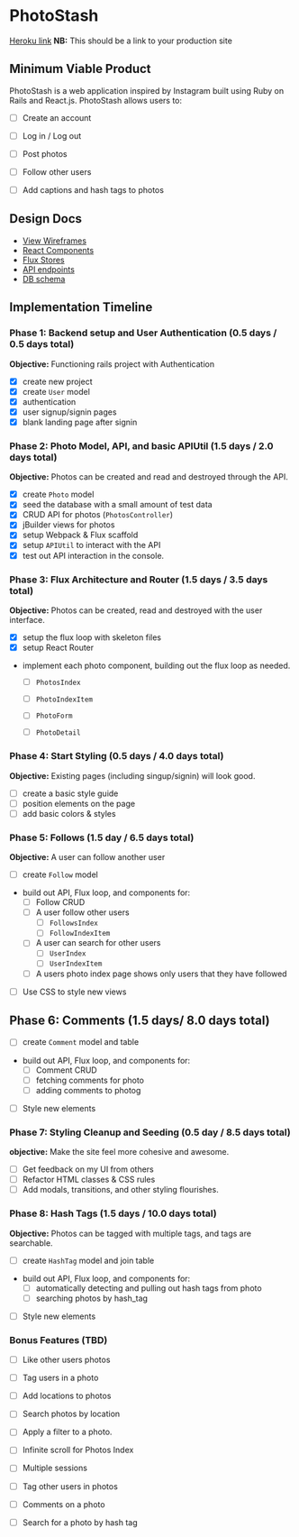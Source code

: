 # PhotoStash

[Heroku link][heroku] **NB:** This should be a link to your production site

[heroku]: http://www.herokuapp.com

## Minimum Viable Product

PhotoStash is a web application inspired by Instagram built using Ruby on Rails
and React.js. PhotoStash allows users to:

<!-- This is a Markdown checklist. Use it to keep track of your
progress. Put an x between the brackets for a checkmark: [x] -->

- [ ] Create an account
- [ ] Log in / Log out
- [ ] Post photos
- [ ] Follow other users
- [ ] Add captions and hash tags to photos


## Design Docs
* [View Wireframes][views]
* [React Components][components]
* [Flux Stores][stores]
* [API endpoints][api-endpoints]
* [DB schema][schema]

[views]: ./docs/views.md
[components]: ./docs/components.md
[stores]: ./docs/stores.md
[api-endpoints]: ./docs/api-endpoints.md
[schema]: ./docs/schema.md

## Implementation Timeline

### Phase 1: Backend setup and User Authentication (0.5 days / 0.5 days total)

**Objective:** Functioning rails project with Authentication

- [X] create new project
- [X] create `User` model
- [X] authentication
- [X] user signup/signin pages
- [X] blank landing page after signin

### Phase 2: Photo Model, API, and basic APIUtil (1.5 days / 2.0 days total)

**Objective:** Photos can be created and read and destroyed through
the API.

- [X] create `Photo` model
- [X] seed the database with a small amount of test data
- [X] CRUD API for photos (`PhotosController`)
- [X] jBuilder views for photos
- [X] setup Webpack & Flux scaffold
- [X] setup `APIUtil` to interact with the API
- [X] test out API interaction in the console.

### Phase 3: Flux Architecture and Router (1.5 days / 3.5 days total)

**Objective:** Photos can be created, read and destroyed with the
user interface.

- [X] setup the flux loop with skeleton files
- [X] setup React Router
- implement each photo component, building out the flux loop as needed.
  - [ ] `PhotosIndex`
  - [ ] `PhotoIndexItem`
  - [ ] `PhotoForm`
  - [ ] `PhotoDetail`


### Phase 4: Start Styling (0.5 days / 4.0 days total)

**Objective:** Existing pages (including singup/signin) will look good.

- [ ] create a basic style guide
- [ ] position elements on the page
- [ ] add basic colors & styles

### Phase 5: Follows (1.5 day / 6.5 days total)

**Objective:** A user can follow another user

- [ ] create `Follow` model
- build out API, Flux loop, and components for:
  - [ ] Follow CRUD
  - [ ] A user follow other users
    - [ ] `FollowsIndex`
    - [ ] `FollowIndexItem`
  - [ ] A user can search for other users
    - [ ] `UserIndex`
    - [ ] `UserIndexItem`
  - [ ] A users photo index page shows only users that they have followed
- [ ] Use CSS to style new views

## Phase 6: Comments (1.5 days/ 8.0 days total)
- [ ] create `Comment` model and table
- build out API, Flux loop, and components for:
  - [ ] Comment CRUD
  - [ ] fetching comments for photo
  - [ ] adding comments to photog
- [ ] Style new elements



### Phase 7: Styling Cleanup and Seeding (0.5 day / 8.5 days total)

**objective:** Make the site feel more cohesive and awesome.

- [ ] Get feedback on my UI from others
- [ ] Refactor HTML classes & CSS rules
- [ ] Add modals, transitions, and other styling flourishes.
<!--  bonus -->

### Phase 8: Hash Tags (1.5 days / 10.0 days total)

**Objective:** Photos can be tagged with multiple tags, and tags are searchable.

- [ ] create `HashTag` model and join table
- build out API, Flux loop, and components for:
  - [ ] automatically detecting and pulling out hash tags from photo
  - [ ] searching photos by hash_tag
- [ ] Style new elements


### Bonus Features (TBD)
  - [ ] Like other users photos
  - [ ] Tag users in a photo
  - [ ] Add locations to photos
  - [ ] Search photos by location
  - [ ] Apply a filter to a photo.
  - [ ] Infinite scroll for Photos Index
  - [ ] Multiple sessions
  - [ ] Tag other users in photos
  - [ ] Comments on a photo
  - [ ] Search for a photo by hash tag



[phase-one]: ./docs/phases/phase1.md
[phase-two]: ./docs/phases/phase2.md
[phase-three]: ./docs/phases/phase3.md
[phase-four]: ./docs/phases/phase4.md
[phase-five]: ./docs/phases/phase5.md

